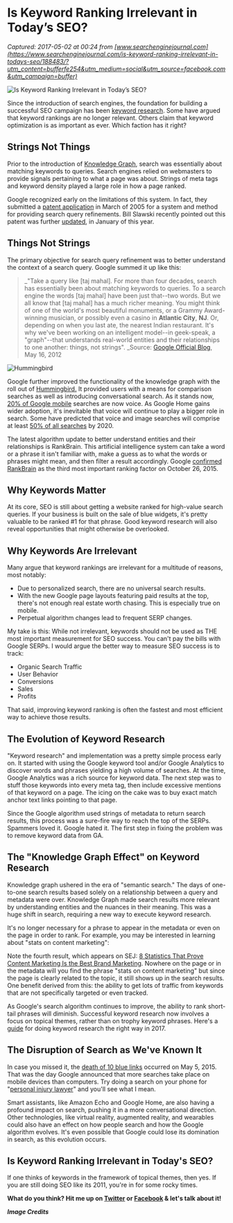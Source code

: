 # Is Keyword Ranking Irrelevant in Today’s SEO?

_Captured: 2017-05-02 at 00:24 from [www.searchenginejournal.com](https://www.searchenginejournal.com/is-keyword-ranking-irrelevant-in-todays-seo/188483/?utm_content=bufferfe254&utm_medium=social&utm_source=facebook.com&utm_campaign=buffer)_

![Is Keyword Ranking Irrelevant in Today’s SEO?](https://cdn.searchenginejournal.com/wp-content/uploads/2017/03/Irrelevant-760x400.jpg)

Since the introduction of search engines, the foundation for building a successful SEO campaign has been [keyword research](https://www.searchenginejournal.com/dominate-niche-7-killer-keyword-research-strategies/179537/). Some have argued that keyword rankings are no longer relevant. Others claim that keyword optimization is as important as ever. Which faction has it right?

## Strings Not Things

Prior to the introduction of [Knowledge Graph](https://googleblog.blogspot.com/2012/05/introducing-knowledge-graph-things-not.html), search was essentially about matching keywords to queries. Search engines relied on webmasters to provide signals pertaining to what a page was about. Strings of meta tags and keyword density played a large role in how a page ranked.

Google recognized early on the limitations of this system. In fact, they submitted a [patent application](http://appft1.uspto.gov/netacgi/nph-Parser?Sect1=PTO2&Sect2=HITOFF&u=/netahtml/PTO/search-adv.html&r=1&f=G&l=50&d=PG01&p=1&S1=20050055341&OS=20050055341&RS=20050055341) in March of 2005 for a system and method for providing search query refinements. Bill Slawski recently pointed out this patent was further [updated](http://patft.uspto.gov/netacgi/nph-Parser?Sect1=PTO1&Sect2=HITOFF&d=PALL&p=1&u=/netahtml/PTO/srchnum.htm&r=1&f=G&l=50&s1=9,552,388.PN.&OS=PN/9,552,388&RS=PN/9,552,388), in January of this year.

## Things Not Strings

The primary objective for search query refinement was to better understand the context of a search query. Google summed it up like this:

> _"Take a query like [taj mahal]. For more than four decades, search has essentially been about matching keywords to queries. To a search engine the words [taj mahal] have been just that--two words. But we all know that [taj mahal] has a much richer meaning. You might think of one of the world's most beautiful monuments, or a Grammy Award-winning musician, or possibly even a casino in __Atlantic City__, __NJ__. Or, depending on when you last ate, the nearest Indian restaurant. It's why we've been working on an intelligent model--in geek-speak, a "graph"--that understands real-world entities and their relationships to one another: things, not strings". _Source: [Google Official Blog](https://googleblog.blogspot.com/2012/05/introducing-knowledge-graph-things-not.html), May 16, 2012

![Hummingbird](https://cdn.searchenginejournal.com/wp-content/themes/sej14/images-new/loader.gif)

Google further improved the functionality of the knowledge graph with the roll out of [Hummingbird.](https://search.googleblog.com/2013/09/fifteen-years-onand-were-just-getting.html) It provided users with a means for comparison searches as well as introducing conversational search. As it stands now, [20% of Google mobile](https://www.youtube.com/watch?v=862r3XS2YB0) searches are now voice. As Google Home gains wider adoption, it's inevitable that voice will continue to play a bigger role in search. Some have predicted that voice and image searches will comprise at least [50% of all searches](http://www.recode.net/2016/6/1/11829844/mary-meeker-voice-image-searches-2020) by 2020.

The latest algorithm update to better understand entities and their relationships is RankBrain. This artificial intelligence system can take a word or a phrase it isn't familiar with, make a guess as to what the words or phrases might mean, and then filter a result accordingly. Google [confirmed RankBrain](https://www.bloomberg.com/news/articles/2015-10-26/google-turning-its-lucrative-web-search-over-to-ai-machines) as the third most important ranking factor on October 26, 2015.

## Why Keywords Matter

At its core, SEO is still about getting a website ranked for high-value search queries. If your business is built on the sale of blue widgets, it's pretty valuable to be ranked #1 for that phrase. Good keyword research will also reveal opportunities that might otherwise be overlooked.

## Why Keywords Are Irrelevant

Many argue that keyword rankings are irrelevant for a multitude of reasons, most notably:

  * Due to personalized search, there are no universal search results.
  * With the new Google page layouts featuring paid results at the top, there's not enough real estate worth chasing. This is especially true on mobile.
  * Perpetual algorithm changes lead to frequent SERP changes.

My take is this: While not irrelevant, keywords should not be used as THE most important measurement for SEO success. You can't pay the bills with Google SERPs. I would argue the better way to measure SEO success is to track:

  * Organic Search Traffic
  * User Behavior
  * Conversions
  * Sales
  * Profits

That said, improving keyword ranking is often the fastest and most efficient way to achieve those results.

## The Evolution of Keyword Research

"Keyword research" and implementation was a pretty simple process early on. It started with using the Google keyword tool and/or Google Analytics to discover words and phrases yielding a high volume of searches. At the time, Google Analytics was a rich source for keyword data. The next step was to stuff those keywords into every meta tag, then include excessive mentions of that keyword on a page. The icing on the cake was to buy exact match anchor text links pointing to that page.

Since the Google algorithm used strings of metadata to return search results, this process was a sure-fire way to reach the top of the SERPs. Spammers loved it. Google hated it. The first step in fixing the problem was to remove keyword data from GA.

## The "Knowledge Graph Effect" on Keyword Research

Knowledge graph ushered in the era of "semantic search." The days of one-to-one search results based solely on a relationship between a query and metadata were over. Knowledge Graph made search results more relevant by understanding entities and the nuances in their meaning. This was a huge shift in search, requiring a new way to execute keyword research.

It's no longer necessary for a phrase to appear in the metadata or even on the page in order to rank. For example, you may be interested in learning about "stats on content marketing":

Note the fourth result, which appears on SEJ: [8 Statistics That Prove Content Marketing Is the Best Brand Marketing](https://www.searchenginejournal.com/8-statistics-that-prove-content-marketing-is-the-best-brand-marketing/180368/). Nowhere on the page or in the metadata will you find the phrase "stats on content marketing" but since the page is clearly related to the topic, it still shows up in the search results. One benefit derived from this: the ability to get lots of traffic from keywords that are not specifically targeted or even tracked.

As Google's search algorithm continues to improve, the ability to rank short-tail phrases will diminish. Successful keyword research now involves a focus on topical themes, rather than on trophy keyword phrases. Here's a [guide](https://www.searchenginejournal.com/seo-guide/complete-guide-keyword-research/) for doing keyword research the right way in 2017.

## The Disruption of Search as We've Known It

In case you missed it, the [death of 10 blue links](https://adwords.googleblog.com/2015/05/building-for-next-moment.html) occurred on May 5, 2015. That was the day Google announced that more searches take place on mobile devices than computers. Try doing a search on your phone for "[personal injury lawyer](https://www.google.com/search?newwindow=1&q=personal+injury+lawyer&oq=personal+injury+lawyer&gs_l=serp.3..0l10.434947.442779.0.443257.22.22.0.0.0.0.139.2259.11j11.22.0....0...1.1.64.serp..0.22.2249...46j0i46k1j0i131k1j0i67k1.LzT-gvgIZHM)" and you'll see what I mean.

Smart assistants, like Amazon Echo and Google Home, are also having a profound impact on search, pushing it in a more conversational direction. Other technologies, like virtual reality, augmented reality, and wearables could also have an effect on how people search and how the Google algorithm evolves. It's even possible that Google could lose its domination in search, as this evolution occurs.

## Is Keyword Ranking Irrelevant in Today's SEO?

If one thinks of keywords in the framework of topical themes, then yes. If you are still doing SEO like its 2011, you're in for some rocky times.

**What do you think? Hit me up on [Twitter](https://twitter.com/chuckprice518) or [Facebook](https://www.facebook.com/ChuckPrice518) & let's talk about it!**

_**Image Credits**_
